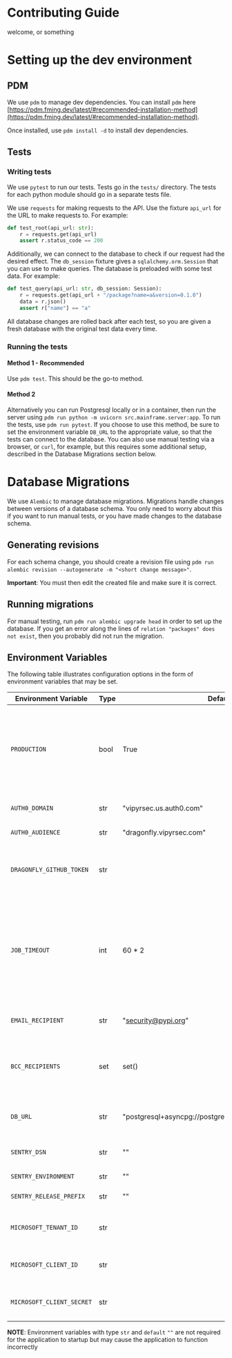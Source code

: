 # Contributing Guide

welcome, or something

# Setting up the dev environment
## PDM
We use `pdm` to manage dev dependencies.
You can install `pdm` here [https://pdm.fming.dev/latest/#recommended-installation-method](https://pdm.fming.dev/latest/#recommended-installation-method).

Once installed, use `pdm install -d` to install dev dependencies.

## Tests
### Writing tests
We use `pytest` to run our tests. Tests go in the `tests/` directory.
The tests for each python module should go in a separate tests file.

We use `requests` for making requests to the API. Use the fixture `api_url` for the URL to make requests to.
For example:
```py
def test_root(api_url: str):
    r = requests.get(api_url)
    assert r.status_code == 200
```
Additionally, we can connect to the database to check if our request had the desired effect.
The `db_session` fixture gives a `sqlalchemy.orm.Session` that you can use to make queries.
The database is preloaded with some test data.
For example:
```py
def test_query(api_url: str, db_session: Session):
    r = requests.get(api_url + "/package?name=a&version=0.1.0")
    data = r.json()
    assert r["name"] == "a"
```
All database changes are rolled back after each test, so you are given a fresh database with the original test data every time.

### Running the tests
#### Method 1 - Recommended
Use `pdm test`. This should be the go-to method.

#### Method 2
Alternatively you can run Postgresql locally or in a container, then run the server using `pdm run python -m uvicorn src.mainframe.server:app`.
To run the tests, use `pdm run pytest`.
If you choose to use this method, be sure to set the environment variable `DB_URL` to the appropriate value, so that the tests can connect to the database.
You can also use manual testing via a browser, or `curl`, for example, but this requires some additional setup, described in the Database Migrations section below.

# Database Migrations
We use `Alembic` to manage database migrations.
Migrations handle changes between versions of a database schema.
You only need to worry about this if you want to run manual tests, or you have made changes to the database schema.

## Generating revisions
For each schema change, you should create a revision file using `pdm run alembic revision --autogenerate -m "<short change message>"`.

**Important**: You must then edit the created file and make sure it is correct.

## Running migrations
For manual testing, run `pdm run alembic upgrade head` in order to set up the database. If you get an error along the lines of `relation "packages" does not exist`, then you probably did not run the migration.

## Environment Variables
The following table illustrates configuration options in the form of environment variables that may be set.


| Environment Variable    | Type | Default                                                 | Description                                                                                                                                                 |
|-------------------------|------|---------------------------------------------------------|-------------------------------------------------------------------------------------------------------------------------------------------------------------|
| `PRODUCTION`              | bool | True                                                    | Flag that sets if the instance is running in a production environment or not. Non-production environments do not enforce authentication.                    |
| `AUTH0_DOMAIN`            | str  | "vipyrsec.us.auth0.com"                                 | Authentication domain for Auth0                                                                                                                             |
| `AUTH0_AUDIENCE`          | str  | "dragonfly.vipyrsec.com"                                | Audience field for Auth0                                                                                                                                    |
| `DRAGONFLY_GITHUB_TOKEN`  | str  |                                                         | Github PAT for accessing YARA rules in the security-intelligence repository                                                                                 |
| `JOB_TIMEOUT`             | int  | 60 * 2                                                  | The maximum time to wait for clients to respond with job results. After this time has elapsed, the server will begin distributing this job to other clients |
|                         |      |                                                         |                                                                                                                                                             |
| `EMAIL_RECIPIENT`         | str  | "security@pypi.org"                                     | The recipient address of report emails                                                                                                                      |
| `BCC_RECIPIENTS`          | set  | set()                                                   | Additional addresses that should be BCC'd in email reports. Defaults to an empty set.                                                                       |
| `DB_URL`                  | str  | "postgresql+asyncpg://postgres:postgres@localhost:5432" | PostgreSQL database connection string                                                                                                                       |
|                         |      |                                                         |                                                                                                                                                             |
| `SENTRY_DSN`              | str  | ""                                                      | Sentry Data Source Name (DSN)                                                                                                                               |
| `SENTRY_ENVIRONMENT`      | str  | ""                                                      | Sentry environment                                                                                                                                          |
| `SENTRY_RELEASE_PREFIX`   | str  | ""                                                      | Sentry release prefix                                                                                                                                       |
|                         |      |                                                         |                                                                                                                                                             |
| `MICROSOFT_TENANT_ID`     | str  |                                                         | Microsoft tenant ID for automated emails                                                                                                                    |
| `MICROSOFT_CLIENT_ID`     | str  |                                                         | Microsoft client ID for automated emails                                                                                                                    |
| `MICROSOFT_CLIENT_SECRET` | str  |                                                         | Microsoft client secret for automated emails                                                                                                                |

**NOTE**: Environment variables with type `str` and `default` `""` are not required for the application to startup but may cause the application to function incorrectly
